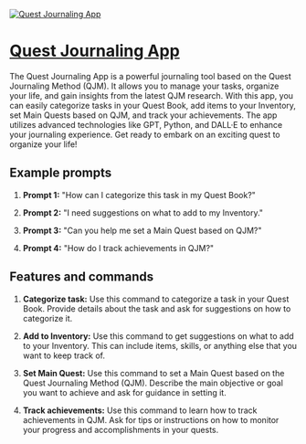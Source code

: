 [![Quest Journaling App](https://files.oaiusercontent.com/file-5t61drRH2HuDkTVKbTjkkNNh?se=2123-10-17T14%3A08%3A25Z&sp=r&sv=2021-08-06&sr=b&rscc=max-age%3D31536000%2C%20immutable&rscd=attachment%3B%20filename%3D018f1a22-ea7b-49f7-9a8d-e0a269023ee0.png&sig=JQTtx%2BQWFnIeEEUCS9hmTXoRR6P44EgYNshGjOJrgkE%3D)](https://chat.openai.com/g/g-jLUEOKbHJ-quest-journaling-app)

# [Quest Journaling App](https://chat.openai.com/g/g-jLUEOKbHJ-quest-journaling-app)

The Quest Journaling App is a powerful journaling tool based on the Quest Journaling Method (QJM). It allows you to manage your tasks, organize your life, and gain insights from the latest QJM research. With this app, you can easily categorize tasks in your Quest Book, add items to your Inventory, set Main Quests based on QJM, and track your achievements. The app utilizes advanced technologies like GPT, Python, and DALL·E to enhance your journaling experience. Get ready to embark on an exciting quest to organize your life!

## Example prompts

1. **Prompt 1:** "How can I categorize this task in my Quest Book?"

2. **Prompt 2:** "I need suggestions on what to add to my Inventory."

3. **Prompt 3:** "Can you help me set a Main Quest based on QJM?"

4. **Prompt 4:** "How do I track achievements in QJM?"

## Features and commands

1. **Categorize task:** Use this command to categorize a task in your Quest Book. Provide details about the task and ask for suggestions on how to categorize it.

2. **Add to Inventory:** Use this command to get suggestions on what to add to your Inventory. This can include items, skills, or anything else that you want to keep track of.

3. **Set Main Quest:** Use this command to set a Main Quest based on the Quest Journaling Method (QJM). Describe the main objective or goal you want to achieve and ask for guidance in setting it.

4. **Track achievements:** Use this command to learn how to track achievements in QJM. Ask for tips or instructions on how to monitor your progress and accomplishments in your quests.